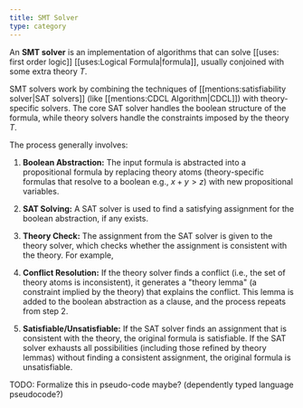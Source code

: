 ```yaml
---
title: SMT Solver
type: category 
---
```


An **SMT solver** is an implementation of algorithms that can solve [[uses: first order logic]] [[uses:Logical Formula|formula]], usually conjoined with some extra theory $T$.

SMT solvers work by combining the techniques of [[mentions:satisfiability solver|SAT solvers]] (like [[mentions:CDCL Algorithm|CDCL]]) with theory-specific solvers. The core SAT solver handles the boolean structure of the formula, while theory solvers handle the constraints imposed by the theory $T$.

The process generally involves:

1. **Boolean Abstraction:** The input formula is abstracted into a propositional formula by replacing theory atoms (theory-specific formulas that resolve to a boolean e.g., $x + y > z$) with new propositional variables.

2. **SAT Solving:** A SAT solver is used to find a satisfying assignment for the boolean abstraction, if any exists.

3. **Theory Check:** The assignment from the SAT solver is given to the theory solver, which checks whether the assignment is consistent with the theory. For example, 

4. **Conflict Resolution:** If the theory solver finds a conflict (i.e., the set of theory atoms is inconsistent), it generates a "theory lemma" (a constraint implied by the theory) that explains the conflict. This lemma is added to the boolean abstraction as a clause, and the process repeats from step 2.

5. **Satisfiable/Unsatisfiable:** If the SAT solver finds an assignment that is consistent with the theory, the original formula is satisfiable. If the SAT solver exhausts all possibilities (including those refined by theory lemmas) without finding a consistent assignment, the original formula is unsatisfiable.

TODO: Formalize this in pseudo-code maybe? (dependently typed language pseudocode?)